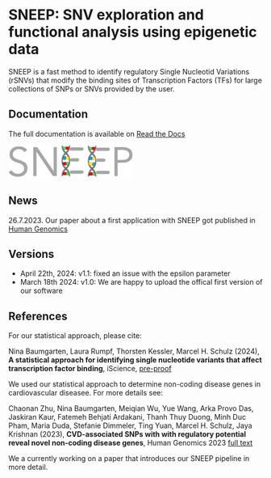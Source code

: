 # SNEEP: SNV exploration and functional analysis using epigenetic data

SNEEP is a fast method to identify regulatory Single Nucleotid Variations (rSNVs) that modify the binding sites of Transcription Factors (TFs) for large collections of SNPs or SNVs provided by the user. 

## Documentation
The full documentation is available on [Read the Docs](https://sneep.readthedocs.io/en/latest/index.html)

![sneep_logo.png](sneep_logo.png)

## News
26.7.2023. Our paper about a first application with SNEEP got published in [Human Genomics](https://humgenomics.biomedcentral.com/articles/10.1186/s40246-023-00513-4)

## Versions 
- April 22th, 2024: v1.1: fixed an issue with the epsilon parameter
- March 18th 2024: v1.0: We are happy to upload the offical first version of our software

## References

For our statistical approach, please cite: 

Nina Baumgarten, Laura Rumpf, Thorsten Kessler, Marcel H. Schulz (2024), **A statistical approach for identifying single nucleotide variants that affect transcription factor binding**, iScience, 
[pre-proof](https://doi.org/10.1016/j.isci.2024.109765 )

We used our statistical approach to determine non-coding disease genes in cardiovascular diseasee. For more details see: 

Chaonan Zhu, Nina Baumgarten, Meiqian Wu, Yue Wang, Arka Provo Das, Jaskiran Kaur, Fatemeh Behjati Ardakani, Thanh Thuy Duong, Minh Duc Pham, Maria Duda, Stefanie Dimmeler, Ting Yuan, Marcel H. Schulz, Jaya Krishnan (2023), **CVD-associated SNPs with with regulatory potential reveal novel non-coding disease genes**, Human Genomics 2023 [full text](https://humgenomics.biomedcentral.com/articles/10.1186/s40246-023-00513-4)

We a currently working on a paper that introduces our SNEEP pipeline in more detail.


